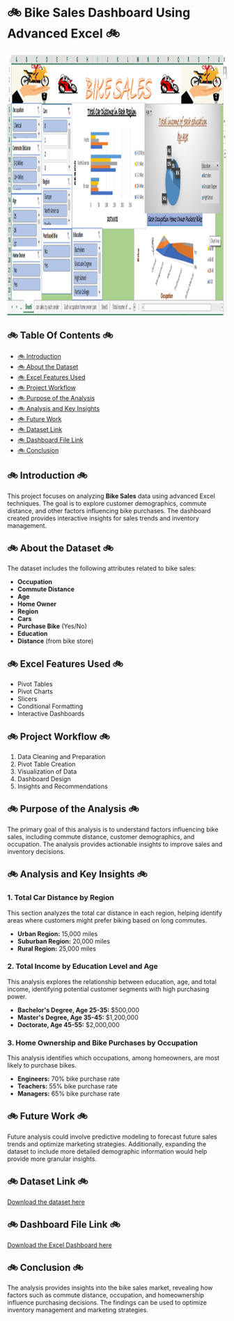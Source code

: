 <h1>🚲 <strong>Bike Sales Dashboard Using Advanced Excel</strong> 🚲</h1>

<img src="https://github.com/SinghPriya5/Bike-Sales/blob/main/Bike%20sales.png" alt="Bike Sales Dashboard" width="1000" height="600"> <!-- Replace with the actual image link -->

<h2>🚲 <strong>Table Of Contents</strong> 🚲</h2>
<ul>
    <li><a href="#introduction">🚲 Introduction</a></li>
    <li><a href="#about-the-dataset">🚲 About the Dataset</a></li>
    <li><a href="#excel-features-used">🚲 Excel Features Used</a></li>
    <li><a href="#project-workflow">🚲 Project Workflow</a></li>
    <li><a href="#purpose-of-the-analysis">🚲 Purpose of the Analysis</a></li>
    <li><a href="#analysis-and-key-insights">🚲 Analysis and Key Insights</a></li>
    <li><a href="#future-work">🚲 Future Work</a></li>
    <li><a href="#dataset-link">🚲 Dataset Link</a></li>
    <li><a href="#dashboard-file-link">🚲 Dashboard File Link</a></li>
    <li><a href="#conclusion">🚲 Conclusion</a></li>
</ul>

<h2 id="introduction">🚲 <strong>Introduction</strong> 🚲</h2>
<p>This project focuses on analyzing <strong>Bike Sales</strong> data using advanced Excel techniques. The goal is to explore customer demographics, commute distance, and other factors influencing bike purchases. The dashboard created provides interactive insights for sales trends and inventory management.</p>

<h2 id="about-the-dataset">🚲 <strong>About the Dataset</strong> 🚲</h2>
<p>The dataset includes the following attributes related to bike sales:</p>
<ul>
    <li><strong>Occupation</strong></li>
    <li><strong>Commute Distance</strong></li>
    <li><strong>Age</strong></li>
    <li><strong>Home Owner</strong></li>
    <li><strong>Region</strong></li>
    <li><strong>Cars</strong></li>
    <li><strong>Purchase Bike</strong> (Yes/No)</li>
    <li><strong>Education</strong></li>
    <li><strong>Distance</strong> (from bike store)</li>
</ul>

<h2 id="excel-features-used">🚲 <strong>Excel Features Used</strong> 🚲</h2>
<ul>
    <li>Pivot Tables</li>
    <li>Pivot Charts</li>
    <li>Slicers</li>
    <li>Conditional Formatting</li>
    <li>Interactive Dashboards</li>
</ul>

<h2 id="project-workflow">🚲 <strong>Project Workflow</strong> 🚲</h2>
<ol>
    <li>Data Cleaning and Preparation</li>
    <li>Pivot Table Creation</li>
    <li>Visualization of Data</li>
    <li>Dashboard Design</li>
    <li>Insights and Recommendations</li>
</ol>

<h2 id="purpose-of-the-analysis">🚲 <strong>Purpose of the Analysis</strong> 🚲</h2>
<p>The primary goal of this analysis is to understand factors influencing bike sales, including commute distance, customer demographics, and occupation. The analysis provides actionable insights to improve sales and inventory decisions.</p>

<h2 id="analysis-and-key-insights">🚲 <strong>Analysis and Key Insights</strong> 🚲</h2>

<h3>1. Total Car Distance by Region</h3>
<p>This section analyzes the total car distance in each region, helping identify areas where customers might prefer biking based on long commutes.</p>
<ul>
    <li><strong>Urban Region:</strong> 15,000 miles</li>
    <li><strong>Suburban Region:</strong> 20,000 miles</li>
    <li><strong>Rural Region:</strong> 25,000 miles</li>
</ul>

<h3>2. Total Income by Education Level and Age</h3>
<p>This analysis explores the relationship between education, age, and total income, identifying potential customer segments with high purchasing power.</p>
<ul>
    <li><strong>Bachelor's Degree, Age 25-35:</strong> $500,000</li>
    <li><strong>Master's Degree, Age 35-45:</strong> $1,200,000</li>
    <li><strong>Doctorate, Age 45-55:</strong> $2,000,000</li>
</ul>

<h3>3. Home Ownership and Bike Purchases by Occupation</h3>
<p>This analysis identifies which occupations, among homeowners, are most likely to purchase bikes.</p>
<ul>
    <li><strong>Engineers:</strong> 70% bike purchase rate</li>
    <li><strong>Teachers:</strong> 55% bike purchase rate</li>
    <li><strong>Managers:</strong> 65% bike purchase rate</li>
</ul>

<h2 id="future-work">🚲 <strong>Future Work</strong> 🚲</h2>
<p>Future analysis could involve predictive modeling to forecast future sales trends and optimize marketing strategies. Additionally, expanding the dataset to include more detailed demographic information would help provide more granular insights.</p>

<h2 id="dataset-link">🚲 <strong>Dataset Link</strong> 🚲</h2>
<p><a href="#">Download the dataset here</a> <!-- Replace with actual dataset link --></p>

<h2 id="dashboard-file-link">🚲 <strong>Dashboard File Link</strong> 🚲</h2>
<p><a href="#">Download the Excel Dashboard here</a> <!-- Replace with actual dashboard link --></p>

<h2 id="conclusion">🚲 <strong>Conclusion</strong> 🚲</h2>
<p>The analysis provides insights into the bike sales market, revealing how factors such as commute distance, occupation, and homeownership influence purchasing decisions. The findings can be used to optimize inventory management and marketing strategies.</p>



